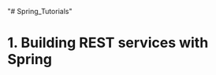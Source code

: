 "# Spring_Tutorials" 

# 1 .   B u i l d i n g   R E S T   s e r v i c e s   w i t h   S p r i n g 


 
 
